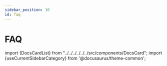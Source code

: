 ```yaml
---
sidebar_position: 10
id: faq
---
```


# FAQ

import {DocsCardList} from "../../../../../../src/components/DocsCard";
import {useCurrentSidebarCategory} from '@docusaurus/theme-common';

<DocsCardList list={useCurrentSidebarCategory().items} />